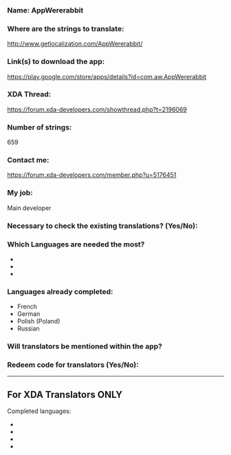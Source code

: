 <!-- Name of your app -->
### Name: AppWererabbit

<!-- Provide a public accessible link, where the translation can be discussed and improved. (paid platforms are not allowed) -->
### Where are the strings to translate:
http://www.getlocalization.com/AppWererabbit/  

### Link(s) to download the app:
https://play.google.com/store/apps/details?id=com.aw.AppWererabbit  

<!-- Optional -->
### XDA Thread:
https://forum.xda-developers.com/showthread.php?t=2196069  

### Number of strings:
659  
  
<!-- Provide an email address, your account on social networks...-->
### Contact me:
https://forum.xda-developers.com/member.php?u=5176451  
  
<!-- Tell us if you are the main developer, community manager, designer,...-->
### My job:
Main developer  

<!-- If you only want to receive translations for untranslated strings only -->
### Necessary to check the existing translations? (Yes/No):

<!-- Optional -->
### Which Languages are needed the most?
*
*
*

### Languages already completed:
* French
* German
* Polish (Poland)
* Russian

<!-- Credits are always appreciated -->
### Will translators be mentioned within the app?

<!-- Some developers offer redeem codes to thank translators and/or to help them to translate strings that are specific to PRO features. Please explain how to request one -->
### Redeem code for translators (Yes/No):

***

## For XDA Translators ONLY
Completed languages:
<!-- Add your XDA username next to your language(s) -->
*
*
*
*
